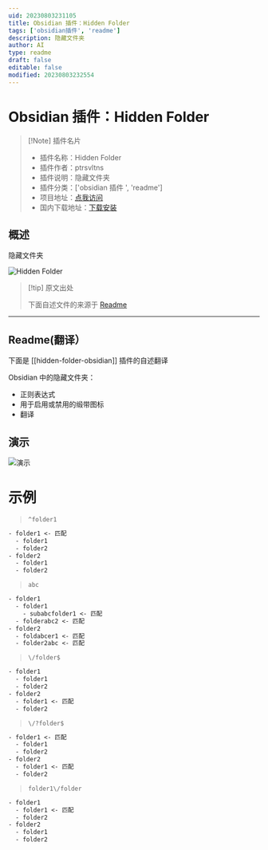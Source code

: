 ```yaml
---
uid: 20230803231105
title: Obsidian 插件：Hidden Folder
tags: ['obsidian插件', 'readme']
description: 隐藏文件夹
author: AI
type: readme
draft: false
editable: false
modified: 20230803232554
---
```


# Obsidian 插件：Hidden Folder

> [!Note] 插件名片
> - 插件名称：Hidden Folder
> - 插件作者：ptrsvltns
> - 插件说明：隐藏文件夹
> - 插件分类：['obsidian 插件 ', 'readme']
> - 项目地址：[点我访问](https://github.com/ptrsvltns/hidden-folder-obsidian)
> - 国内下载地址：[下载安装](https://pkmer.cn/products/plugin/pluginMarket/?hidden-folder-obsidian)

## 概述

隐藏文件夹

![Hidden Folder](https://cdn.pkmer.cn/covers/hidden-folder-obsidian.gif!pkmer)

> [!tip] 原文出处
>
>下面自述文件的来源于 [Readme](https://ghproxy.net/https://raw.githubusercontent.com/ptrsvltns/hidden-folder-obsidian/main/README.md)
>

---

## Readme(翻译）

下面是 [[hidden-folder-obsidian]] 插件的自述翻译

Obsidian 中的隐藏文件夹：

- 正则表达式
- 用于启用或禁用的缎带图标
- 翻译

## 演示

![演示](doc/demo.gif)

# 示例

> `^folder1`

```txt
- folder1 <- 匹配
  - folder1
  - folder2
- folder2
  - folder1
  - folder2
```

> `abc`

```txt
- folder1
  - folder1
    - subabcfolder1 <- 匹配
  - folderabc2 <- 匹配
- folder2
  - foldabcer1 <- 匹配
  - folder2abc <- 匹配
```

> `\/folder$`

```txt
- folder1
  - folder1
  - folder2
- folder2
  - folder1 <- 匹配
  - folder2
```

> `\/?folder$`

```txt
- folder1 <- 匹配
  - folder1
  - folder2
- folder2
  - folder1 <- 匹配
  - folder2
```

> `folder1\/folder`

```txt
- folder1
  - folder1 <- 匹配
  - folder2
- folder2
  - folder1
  - folder2
```